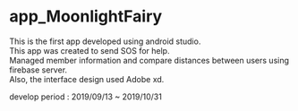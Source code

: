 # app_MoonlightFairy
This is the first app developed using android studio.  
This app was created to send SOS for help.  
Managed member information and compare distances between users using firebase server.  
Also, the interface design used Adobe xd. 



develop period : 2019/09/13 ~ 2019/10/31
